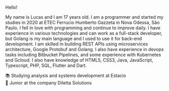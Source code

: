 Hello!

My name is Lucas and I am 17 years old. I am a programmer and started my studies in 2020 at ETEC Ferrucio Humberto Gazzeta in Nova Odessa, São Paulo. I fell in love with programming and continue to improve daily. I have experience in various technologies and can work as a full-stack developer, but Golang is my main language and I used to use it for back-end development. I am skilled in building REST APIs using microservices architecture, Google Protobuf and Golang. I also have experience in devops tasks including Bitbucket Pipelines, and some experience with Kubernetes and Gcloud. I also have knowledge of HTML5, CSS3, Java, JavaScript, Typescript, PHP, SQL, Flutter and Dart.

📚 Studying analysis and systems development at Estacio
<br/>
💼 Junior at the company Diletta Solutions
<br/>
